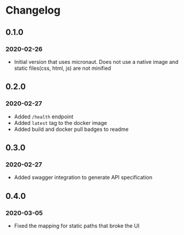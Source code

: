 # Changelog
## 0.1.0
### 2020-02-26
- Initial version that uses micronaut. Does not use a native image and static files(css, html, js) are not minified

## 0.2.0
### 2020-02-27
- Added `/health` endpoint
- Added `latest` tag to the docker image
- Added build and docker pull badges to readme

## 0.3.0
### 2020-02-27
- Added swagger integration to generate API specification

## 0.4.0
### 2020-03-05
- Fixed the mapping for static paths that broke the UI
